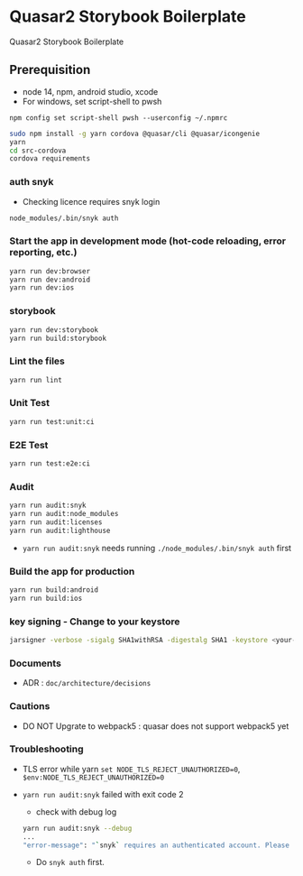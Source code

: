 # Quasar2 Storybook Boilerplate

Quasar2 Storybook Boilerplate

## Prerequisition

- node 14, npm, android studio, xcode
- For windows, set script-shell to pwsh

```pwsh
npm config set script-shell pwsh --userconfig ~/.npmrc
```

```bash
sudo npm install -g yarn cordova @quasar/cli @quasar/icongenie
yarn
cd src-cordova
cordova requirements
```

### auth snyk

- Checking licence requires snyk login
```bash
node_modules/.bin/snyk auth
```


### Start the app in development mode (hot-code reloading, error reporting, etc.)

```bash
yarn run dev:browser
yarn run dev:android
yarn run dev:ios
```

### storybook

```bash
yarn run dev:storybook
yarn run build:storybook
```

### Lint the files

```bash
yarn run lint
```

### Unit Test

```bash
yarn run test:unit:ci
```

### E2E Test

```bash
yarn run test:e2e:ci
```

### Audit

```bash
yarn run audit:snyk
yarn run audit:node_modules
yarn run audit:licenses
yarn run audit:lighthouse
```

- `yarn run audit:snyk` needs running `./node_modules/.bin/snyk auth` first

### Build the app for production

```bash
yarn run build:android
yarn run build:ios
```

### key signing - Change to your keystore

```bash
jarsigner -verbose -sigalg SHA1withRSA -digestalg SHA1 -keystore <your-release-key.keystore> \dist\cordova\android\apk\release\android-debug.apk alias_name
```

### Documents

- ADR : `doc/architecture/decisions`

### Cautions

- DO NOT Upgrate to webpack5 : quasar does not support webpack5 yet

### Troubleshooting

- TLS error while yarn  `set NODE_TLS_REJECT_UNAUTHORIZED=0`, `$env:NODE_TLS_REJECT_UNAUTHORIZED=0`

- `yarn run audit:snyk` failed with exit code 2
  - check with debug log
  ```bash
  yarn run audit:snyk --debug
  ...
  "error-message": "`snyk` requires an authenticated account. Please run `snyk auth` and try again."
  ```
  - Do `snyk auth` first.